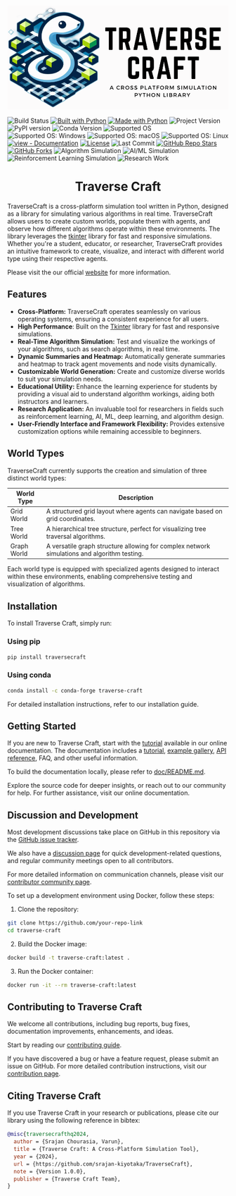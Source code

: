 <picture align="center">
  <!-- <source media="(prefers-color-scheme: dark)" srcset="traverseCraft/icons/logo/traverseCraftExtentedLogo.png"> -->
  <img alt="Traverse Craft Logo" src="traverseCraft/icons/logo/traverseCraftLandscapeLogo.png">
</picture>

![Build Status](https://github.com/srajan-kiyotaka/TraverseCraft/blob/main/.github/workflows/python-app.yml/badge.svg)
[![Built with Python](https://img.shields.io/badge/Built%20with-Python-blue.svg)](https://www.python.org/)
[![Made with Python](https://img.shields.io/badge/Python->=3.6-blue?logo=python&logoColor=white)](https://python.org "Go to Python homepage")
![Project Version](https://img.shields.io/badge/version-1.0.0-blue.svg)
![PyPI version](https://badge.fury.io/py/traverse-craft.svg)
![Conda Version](https://img.shields.io/conda/v/conda-forge/traverse-craft)
![Supported OS](https://img.shields.io/badge/OS-Windows%20%7C%20MacOS%20%7C%20Linux-0078D6.svg)
![Supported OS: Windows](https://img.shields.io/badge/Windows-%234285F4.svg?logo=windows&logoColor=white)
![Supported OS: macOS](https://img.shields.io/badge/macOS-%23000000.svg?logo=apple&logoColor=white)
![Supported OS: Linux](https://img.shields.io/badge/Linux-%23FCC624.svg?logo=linux&logoColor=black)
[![view - Documentation](https://img.shields.io/badge/view-Documentation-blue)](/docs/ "Go to library documentation")
[![License](https://img.shields.io/badge/License-MIT-blue.svg)](https://opensource.org/licenses/MIT)
![Last Commit](https://img.shields.io/github/last-commit/yourusername/your-repo.svg)
[![GitHub Repo Stars](https://img.shields.io/github/stars/yourusername/yourepo.svg?style=social)](https://github.com/srajan-kiyotaka/Pothole-Mapping-Project)
[![GitHub Forks](https://img.shields.io/github/forks/yourusername/your-repo.svg?style=social)](https://github.com/yourusername/your-repo)
![Algorithm Simulation](https://img.shields.io/badge/Algorithm%20Simulation-%2300aaff.svg)
![AI/ML Simulation](https://img.shields.io/badge/AI/ML%20Simulation-%23ff4081.svg)
![Reinforcement Learning Simulation](https://img.shields.io/badge/Reinforcement%20Learning%20Simulation-%23ffca28.svg)
![Research Work](https://img.shields.io/badge/Research%20Work-%237fbc41.svg)


<center>
  <h1>
  Traverse Craft
  </h1>
</center>

TraverseCraft is a cross-platform simulation tool written in Python, designed as a library for simulating various algorithms in real time. TraverseCraft allows users to create custom worlds, populate them with agents, and observe how different algorithms operate within these environments. The library leverages the [tkinter](https://docs.python.org/3/library/tkinter.html#module-tkinter) library for fast and responsive simulations. Whether you're a student, educator, or researcher, TraverseCraft provides an intuitive framework to create, visualize, and interact with different world type using their respective agents. 

Please visit the our official [website]() for more information.

## Features

- **Cross-Platform:** TraverseCraft operates seamlessly on various operating systems, ensuring a consistent experience for all users.
- **High Performance**: Built on the [Tkinter](https://docs.python.org/3/library/tkinter.html#module-tkinter) library for fast and responsive simulations.
- **Real-Time Algorithm Simulation:** Test and visualize the workings of your algorithms, such as search algorithms, in real time.
- **Dynamic Summaries and Heatmap:** Automatically generate summaries and heatmap to track agent movements and node visits dynamically.
- **Customizable World Generation:** Create and customize diverse worlds to suit your simulation needs.
- **Educational Utility:** Enhance the learning experience for students by providing a visual aid to understand algorithm workings, aiding both instructors and learners.
- **Research Application:** An invaluable tool for researchers in fields such as reinforcement learning, AI, ML, deep learning, and algorithm design.
- **User-Friendly Interface and Framework Flexibility:** Provides extensive customization options while remaining accessible to beginners.


## World Types

TraverseCraft currently supports the creation and simulation of three distinct world types:

| World Type  | Description                                                                           |
|-------------|---------------------------------------------------------------------------------------|
| Grid World  | A structured grid layout where agents can navigate based on grid coordinates.         |
| Tree World  | A hierarchical tree structure, perfect for visualizing tree traversal algorithms.     |
| Graph World | A versatile graph structure allowing for complex network simulations and algorithm testing. |

Each world type is equipped with specialized agents designed to interact within these environments, enabling comprehensive testing and visualization of algorithms.

## Installation

To install Traverse Craft, simply run:

### Using pip

```bash
pip install traversecraft
```

### Using conda

```bash
conda install -c conda-forge traverse-craft
```

For detailed installation instructions, refer to our installation guide.

## Getting Started

If you are new to Traverse Craft, start with the [tutorial]() available in our online documentation. The documentation includes a [tutorial](), [example gallery](), [API reference](), FAQ, and other useful information.

To build the documentation locally, please refer to [doc/README.md](doc/README.md).

Explore the source code for deeper insights, or reach out to our community for help. For further assistance, visit our online documentation.

## Discussion and Development

Most development discussions take place on GitHub in this repository via the [GitHub issue tracker](https://github.com/srajan-kiyotaka/TraverseCraft/issues).

We also have a [discussion page]() for quick development-related questions, and regular community meetings open to all contributors.

For more detailed information on communication channels, please visit our [contributor community page]().

To set up a development environment using Docker, follow these steps:

1. Clone the repository:

```sh
git clone https://github.com/your-repo-link
cd traverse-craft
```

2. Build the Docker image:

```sh
docker build -t traverse-craft:latest .
```

3. Run the Docker container:

```sh
docker run -it --rm traverse-craft:latest
```

## Contributing to Traverse Craft

We welcome all contributions, including bug reports, bug fixes, documentation improvements, enhancements, and ideas.

Start by reading our [contributing guide]().

If you have discovered a bug or have a feature request, please submit an issue on GitHub. For more detailed contribution instructions, visit our [contribution page]().

## Citing Traverse Craft

If you use Traverse Craft in your research or publications, please cite our library using the following reference in bibtex:

```bibtex
@misc{traversecrafthq2024,
  author = {Srajan Chourasia, Varun},
  title = {Traverse Craft: A Cross-Platform Simulation Tool},
  year = {2024},
  url = {https://github.com/srajan-kiyotaka/TraverseCraft},
  note = {Version 1.0.0},
  publisher = {Traverse Craft Team},
}
```